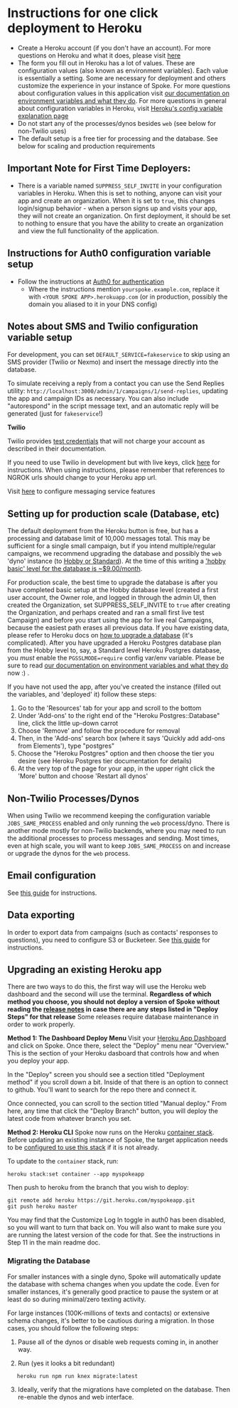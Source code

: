 # Instructions for one click deployment to Heroku

- Create a Heroku account (if you don't have an account). For more questions on Heroku and what it does, please visit [here](https://www.heroku.com/what)
- The form you fill out in Heroku has a lot of values. These are configuration values (also known as environment variables). Each value is essentially a setting. Some are necessary for deployment and others customize the experience in your instance of Spoke. For more questions about configuration values in this application visit [our documentation on environment variables and what they do](REFERENCE-environment_variables.md). For more questions in general about configuration variables in Heroku, visit [Heroku's config variable explanation page](https://devcenter.heroku.com/articles/config-vars)
- Do not start any of the processes/dynos besides `web` (see below for non-Twilio uses)
- The default setup is a free tier for processing and the database. See below for scaling and production requirements

## Important Note for First Time Deployers:

- There is a variable named `SUPPRESS_SELF_INVITE` in your configuration variables in Heroku. When this is set to nothing, anyone can visit your app and create an organization. When it is set to `true`, this changes login/signup behavior - when a person signs up and visits your app, they will not create an organization. On first deployment, it should be set to nothing to ensure that you have the ability to create an organization and view the full functionality of the application.

## Instructions for Auth0 configuration variable setup

- Follow the instructions at [Auth0 for authentication](HOWTO-configure-auth0.md)
  - Where the instructions mention `yourspoke.example.com`, replace it with `<YOUR SPOKE APP>.herokuapp.com` (or in production, possibly the domain you aliased to it in your DNS config)



## Notes about SMS and Twilio configuration variable setup

For development, you can set `DEFAULT_SERVICE=fakeservice` to skip using an SMS provider (Twilio or Nexmo) and insert the message directly into the database.

To simulate receiving a reply from a contact you can use the Send Replies utility: `http://localhost:3000/admin/1/campaigns/1/send-replies`, updating the app and campaign IDs as necessary. You can also include "autorespond" in the script message text, and an automatic reply will be generated (just for `fakeservice`!)

**Twilio**

Twilio provides [test credentials](https://www.twilio.com/docs/iam/test-credentials) that will not charge your account as described in their documentation. 

If you need to use Twilio in development but with live keys, click [here](HOWTO_INTEGRATE_TWILIO.md) for instructions.
When using instructions, please remember that references to NGROK urls should change to your Heroku app url.

Visit [here](https://www.twilio.com/docs/api/messaging/services-and-copilot) to configure messaging service features

## Setting up for production scale (Database, etc)

The default deployment from the Heroku button is free, but has a processing and database limit of 10,000 messages total.
This may be sufficient for a single small campaign, but if you intend multiple/regular campaigns, we recommend upgrading
the database and possibly the `web` 'dyno' instance (to [Hobby or Standard](https://devcenter.heroku.com/articles/dynos)). At the time of this writing a ['hobby basic' level for the database is ~\$9.00/month](https://devcenter.heroku.com/articles/heroku-postgres-plans#plan-tiers).

For production scale, the best time to upgrade the database is after you have completed basic setup at the Hobby database level (created a first user account, the Owner role, and logged in through the admin UI, then created the Organization, set SUPPRESS_SELF_INVITE to `true` after creating the Organization, and perhaps created and ran a small first live test Campaign) and before you start using the app for live real Campaigns, because the easiest path erases all
previous data. If you have existing data, please refer to Heroku docs on [how to upgrade a database](https://devcenter.heroku.com/articles/upgrading-heroku-postgres-databases) (it's complicated). After you have upgraded a Heroku Postgres database plan from the Hobby level to, say, a Standard level Heroku Postgres database, you _must_ enable the `PGSSLMODE=require` config var/env variable. Please be sure to read [our documentation on environment variables and what they do](REFERENCE-environment_variables.md) now :) .

If you have not used the app, after you've created the instance (filled out the variables, and 'deployed' it)
follow these steps:

1. Go to the 'Resources' tab for your app and scroll to the bottom
2. Under 'Add-ons' to the right end of the "Heroku Postgres::Database" line, click the little up-down carrot
3. Choose 'Remove' and follow the procedure for removal
4. Then, in the 'Add-ons' search box (where it says 'Quickly add add-ons from Elements'), type "postgres"
5. Choose the "Heroku Postgres" option and then choose the tier you desire (see Heroku Postgres tier documentation for details)
6. At the very top of the page for your app, in the upper right click the 'More' button and choose 'Restart all dynos'

## Non-Twilio Processes/Dynos

When using Twilio we recommend keeping the configuration variable `JOBS_SAME_PROCESS` enabled and only running the `web` process/dyno.
There is another mode mostly for non-Twilio backends, where you may need to run the additional processes to process messages and sending. Most times, even at high scale, you will want to keep `JOBS_SAME_PROCESS` on and increase or upgrade the dynos for the `web` process.

## Email configuration

See [this guide](HOWTO_EMAIL_CONFIGURATION.md) for instructions.

## Data exporting

In order to export data from campaigns (such as contacts' responses to questions), you need to configure S3 or Bucketeer. See [this guide](HOWTO_DATA_EXPORTING.md) for instructions.

## Upgrading an existing Heroku app

There are two ways to do this, the first way will use the Heroku web dashboard and the second will use the terminal.
**Regardless of which method you choose, you should not deploy a version of Spoke without reading the [release notes](https://github.com/MoveOnOrg/Spoke/blob/main/docs/RELEASE_NOTES.md) in case there are any steps listed in "Deploy Steps" for that release**
Some releases require database maintenance in order to work properly.

**Method 1: The Dashboard Deploy Menu**
Visit your [Heroku App Dashboard](https://dashboard.heroku.com/apps) and click on Spoke. Once there, select the "Deploy" menu near "Overview." This is the section of your Heroku dasboard that controls how and when you deploy your app.

In the "Deploy" screen you should see a section titled "Deployment method" if you scroll down a bit. Inside of that there is an option to connect to github. You'll want to search for the repo there and connect it.

Once connected, you can scroll to the section titled "Manual deploy." From here, any time that click the "Deploy Branch" button, you will deploy the latest code from whatever branch you set.

**Method 2: Heroku CLI**
Spoke now runs on the Heroku [container stack](https://devcenter.heroku.com/categories/deploying-with-docker). Before updating an existing instance of Spoke, the target application needs to be [configured to use this stack](https://devcenter.heroku.com/articles/stack#migrating-to-a-new-stack) if it is not already.

To update to the `container` stack, run:

```cli
heroku stack:set container --app myspokeapp
```

Then push to heroku from the branch that you wish to deploy:

```cli
git remote add heroku https://git.heroku.com/myspokeapp.git
git push heroku master
```

You may find that the Customize Log In toggle in auth0 has been disabled, so you will want to turn that back on. You will also want to make sure you are running the latest version of the code for that. See the instructions in Step 11 in the main readme doc.

### Migrating the Database

For smaller instances with a single dyno, Spoke will automatically
update the database with schema changes when you update the code.
Even for smaller instances, it's generally good practice to pause the
system or at least do so during minimal/zero texting activity.

For large instances (100K-millions of texts and contacts) or extensive
schema changes, it's better to be cautious during a migration. In
those cases, you should follow the following steps:

1. Pause all of the dynos or disable web requests coming in, in another way.

2. Run (yes it looks a bit redundant)

```
   heroku run npm run knex migrate:latest
```

3. Ideally, verify that the migrations have completed on the database.
   Then re-enable the dynos and web interface.
